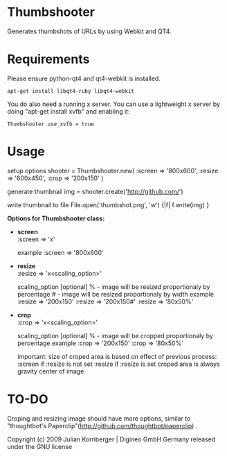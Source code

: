 Thumbshooter
============

Generates thumbshots of URLs by using Webkit and QT4.


Requirements
============

Please ensure python-qt4 and qt4-webkit is installed.

    apt-get install libqt4-ruby libqt4-webkit

You do also need a running x server. You can use a lightweight
x server by doing "apt-get install xvfb" and enabling it:

    Thumbshooter.use_xvfb = true

Usage
=======

setup options
    shooter = Thumbshooter.new(
      :screen => '800x600',
      :resize => '600x450',
      :crop => '200x150'
    )

generate thumbnail
    img = shooter.create('http://github.com/')

write thumbnail to file
    File.open('thumbshot.png', 'w') {|f| f.write(img) }


**Options for Thumbshooter class:**

  - **screen**    
    :screen => '<width>x<height>'

    example
        :screen => '800x600'

  - **resize**    
    :resize => '<width>x<height><scaling_option>'

    scaling_option [optional]
        % - image will be resized proportionaly by percentage 
        # -  image will be resized proportionaly by width
    example
        :resize => '200x150'
        :resize => '200x150#'
        :resize => '80x50%'

  - **crop**    
    :crop => '<width>x<height><scaling_option>'

    scaling_option [optional]
        % - image will be cropped proportionaly by percentage
    example
        :crop => '200x150'
        :crop => '80x50%'

    important:
        size of croped area is based on effect of previous process: 
            :screen if :resize is not set
            :resize if :resize is set
        croped area is always gravity center of image

TO-DO
=======

Croping and resizing image should have more options, similar to "thoughtbot's Paperclip"(http://github.com/thoughtbot/paperclip) .

Copyright (c) 2009 Julian Kornberger | Digineo GmbH Germany
released under the GNU license
